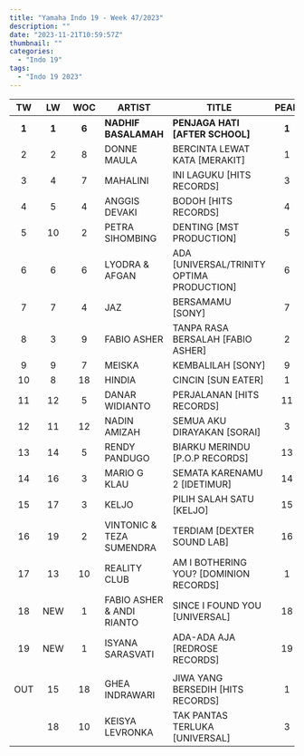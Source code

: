 ```yaml
---
title: "Yamaha Indo 19 - Week 47/2023"
description: ""
date: "2023-11-21T10:59:57Z"
thumbnail: ""
categories:
  - "Indo 19"
tags:
  - "Indo 19 2023"
---
```

<!--more-->
|TW|LW|WOC|ARTIST|TITLE|PEAK|
|:----:|:----:|:----:|----|----|:----:|
|**1**|**1**|**6**|**NADHIF BASALAMAH**|**PENJAGA HATI [AFTER SCHOOL]**|**1**|
|2|2|8|DONNE MAULA|BERCINTA LEWAT KATA [MERAKIT]|1|
|3|4|7|MAHALINI|INI LAGUKU [HITS RECORDS]|3|
|4|5|4|ANGGIS DEVAKI|BODOH [HITS RECORDS]|4|
|5|10|2|PETRA SIHOMBING|DENTING [MST PRODUCTION]|5|
|6|6|6|LYODRA & AFGAN|ADA [UNIVERSAL/TRINITY OPTIMA PRODUCTION]|6|
|7|7|4|JAZ|BERSAMAMU [SONY]|7|
|8|3|9|FABIO ASHER|TANPA RASA BERSALAH [FABIO ASHER]|2|
|9|9|7|MEISKA|KEMBALILAH [SONY]|9|
|10|8|18|HINDIA|CINCIN [SUN EATER]|1|
|11|12|5|DANAR WIDIANTO|PERJALANAN [HITS RECORDS]|11|
|12|11|12|NADIN AMIZAH|SEMUA AKU DIRAYAKAN [SORAI]|3|
|13|14|5|RENDY PANDUGO|BIARKU MERINDU [P.O.P RECORDS]|13|
|14|16|3|MARIO G KLAU|SEMATA KARENAMU 2 [IDETIMUR]|14|
|15|17|3|KELJO|PILIH SALAH SATU [KELJO]|15|
|16|19|2|VINTONIC & TEZA SUMENDRA|TERDIAM [DEXTER SOUND LAB]|16|
|17|13|10|REALITY CLUB|AM I BOTHERING YOU? [DOMINION RECORDS]|1|
|18|NEW|1|FABIO ASHER & ANDI RIANTO|SINCE I FOUND YOU [UNIVERSAL]|18|
|19|NEW|1|ISYANA SARASVATI|ADA-ADA AJA [REDROSE RECORDS]|19|
| | | | | | |
|OUT|15|18|GHEA INDRAWARI|JIWA YANG BERSEDIH [HITS RECORDS]|1|
| |18|10|KEISYA LEVRONKA|TAK PANTAS TERLUKA [UNIVERSAL]|3|
